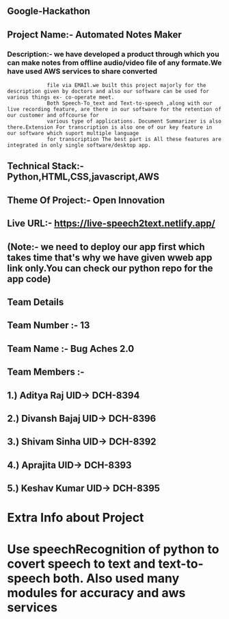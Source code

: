 ## Google-Hackathon
## Project Name:- Automated Notes Maker
### Description:-  we have developed a product through which you can make notes from offline audio/video file of any formate.We have used AWS services to share converted 
                 file via EMAIl.we built this project majorly for the description given by doctors and also our software can be used for various things ex- co-operate meet.
                 Both Speech-To_text and Text-to-speech ,along with our live recording feature, are there in our software for the retention of our customer and offcourse for
                 various type of applications. Document Summarizer is also there.Extension For transcription is also one of our key feature in our software which suport multiple language
                 for transcription The best part is All these features are integrated in only single software/desktop app.
## Technical Stack:-  Python,HTML,CSS,javascript,AWS
## Theme Of Project:- Open Innovation
## Live URL:- https://live-speech2text.netlify.app/
## (Note:- we need to deploy our app first which takes time that's why we have given wweb app link only.You can check our python repo for the app code)

## Team Details
## Team Number :- 13
## Team Name :- Bug Aches 2.0
## Team Members :-
## 1.) Aditya Raj    UID-> DCH-8394
## 2.) Divansh Bajaj UID-> DCH-8396
## 3.) Shivam Sinha  UID-> DCH-8392
## 4.) Aprajita      UID-> DCH-8393
## 5.) Keshav Kumar  UID-> DCH-8395

# Extra Info about Project

# Use speechRecognition of python to covert speech to text and text-to-speech both. Also used many modules for accuracy and aws services 
